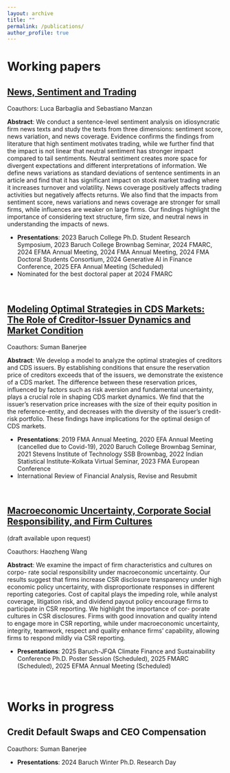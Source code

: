 ```yaml
---
layout: archive
title: ""
permalink: /publications/
author_profile: true
---
```


Working papers
===============

## [News, Sentiment and Trading](https://papers.ssrn.com/sol3/papers.cfm?abstract_id=4966869)

Coauthors: Luca Barbaglia and Sebastiano Manzan

**Abstract**: We conduct a sentence-level sentiment analysis on idiosyncratic firm news texts and study the texts from three dimensions: sentiment score, news variation, and news coverage. Evidence confirms the findings from literature that high sentiment motivates trading, while we further find that the impact is not linear that neutral sentiment has stronger impact compared to tail sentiments. Neutral sentiment creates more space for divergent expectations and different interpretations of information. We define news variations as standard deviations of sentence sentiments in an article and find that it has significant impact on stock market trading where it increases turnover and volatility. News coverage positively affects trading activities but negatively affects returns. We also find that the impacts from sentiment score, news variations and news coverage are stronger for small firms, while influences are weaker on large firms. Our findings highlight the importance of considering text structure, firm size, and neutral news in understanding the impacts of news.

- **Presentations**: 2023 Baruch College Ph.D. Student Research Symposium, 2023 Baruch College Brownbag Seminar, 2024 FMARC, 2024 EFMA Annual Meeting, 2024 FMA Annual Meeting, 2024 FMA Doctoral Students Consortium, 2024 Generative AI in Finance Conference, 2025 EFA Annual Meeting (Scheduled)
- Nominated for the best doctoral paper at 2024 FMARC

<p>&nbsp;</p>

## [Modeling Optimal Strategies in CDS Markets: The Role of Creditor-Issuer Dynamics and Market Condition](https://papers.ssrn.com/sol3/papers.cfm?abstract_id=4967908)

Coauthors: Suman Banerjee

**Abstract**: We develop a model to analyze the optimal strategies of creditors and CDS issuers. By establishing conditions that ensure the reservation price of creditors exceeds that of the issuers, we demonstrate the existence of a CDS market. The difference between these reservation prices, influenced by factors such as risk aversion and fundamental uncertainty, plays a crucial role in shaping CDS market dynamics. We find that the issuer’s reservation price increases with the size of their equity position in the reference-entity, and decreases with the diversity of the issuer’s credit-risk portfolio. These findings have implications for the optimal design of CDS markets.

- **Presentations**: 2019 FMA Annual Meeting, 2020 EFA Annual Meeting (cancelled due to Covid-19), 2020 Baruch College Brownbag Seminar, 2021 Stevens Institute of Technology SSB Brownbag, 2022 Indian Statistical Institute-Kolkata Virtual Seminar, 2023 FMA European Conference
- International Review of Financial Analysis, Revise and Resubmit

<p>&nbsp;</p>

## [Macroeconomic Uncertainty, Corporate Social Responsibility, and Firm Cultures]()

(draft available upon request)

Coauthors: Haozheng Wang

**Abstract**: We examine the impact of firm characteristics and cultures on corpo- rate social responsibility under macroeconomic uncertainty. Our results suggest that firms increase CSR disclosure transparency under high economic policy uncertainty, with disproportionate responses in different reporting categories. Cost of capital plays the impeding role, while analyst coverage, litigation risk, and dividend payout policy encourage firms to participate in CSR reporting. We highlight the importance of cor- porate cultures in CSR disclosures. Firms with good innovation and quality intend to engage more in CSR reporting, while under macroeconomic uncertainty, integrity, teamwork, respect and quality enhance firms’ capability, allowing firms to respond mildly via CSR reporting.

- **Presentations**: 2025 Baruch-JFQA Climate Finance and Sustainability Conference Ph.D. Poster Session (Scheduled), 2025 FMARC (Scheduled), 2025 EFMA Annual Meeting (Scheduled)

<p>&nbsp;</p>

Works in progress
===============

## Credit Default Swaps and CEO Compensation

Coauthors: Suman Banerjee

- **Presentations**: 2024 Baruch Winter Ph.D. Research Day

<p>&nbsp;</p>


